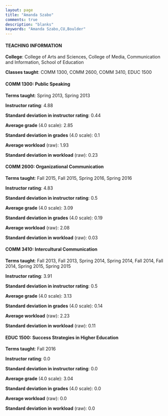 ```yaml
---
layout: page
title: "Amanda Szabo" 
comments: true
description: "blanks"
keywords: "Amanda Szabo,CU,Boulder"
---
```

<head>
<script src="https://ajax.googleapis.com/ajax/libs/jquery/2.1.3/jquery.min.js"></script>
<script src="https://dl.dropboxusercontent.com/s/pc42nxpaw1ea4o9/highcharts.js?dl=0"></script>
<!-- <script src="../assets/js/highcharts.js"></script> -->
<style type="text/css">@font-face {
	font-family: "Bebas Neue";
	src: url(https://www.filehosting.org/file/details/544349/BebasNeue Regular.otf) format("opentype");
	}
	h1.Bebas { 
		font-family: "Bebas Neue", Verdana, Tahoma;
	}
</style>
</head>
	   
#### TEACHING INFORMATION

**College**: College of Arts and Sciences, College of Media, Communication and Information, School of Education

**Classes taught**: COMM 1300, COMM 2600, COMM 3410, EDUC 1500

#### COMM 1300: Public Speaking

**Terms taught**: Spring 2013, Spring 2013

**Instructor rating**: 4.88

**Standard deviation in instructor rating**: 0.44

**Average grade** (4.0 scale): 2.85

**Standard deviation in grades** (4.0 scale): 0.1

**Average workload** (raw): 1.93

**Standard deviation in workload** (raw): 0.23

#### COMM 2600: Organizational Communication

**Terms taught**: Fall 2015, Fall 2015, Spring 2016, Spring 2016

**Instructor rating**: 4.83

**Standard deviation in instructor rating**: 0.5

**Average grade** (4.0 scale): 3.09

**Standard deviation in grades** (4.0 scale): 0.19

**Average workload** (raw): 2.08

**Standard deviation in workload** (raw): 0.03

#### COMM 3410: Intercultural Communication

**Terms taught**: Fall 2013, Fall 2013, Spring 2014, Spring 2014, Fall 2014, Fall 2014, Spring 2015, Spring 2015

**Instructor rating**: 3.91

**Standard deviation in instructor rating**: 0.5

**Average grade** (4.0 scale): 3.13

**Standard deviation in grades** (4.0 scale): 0.14

**Average workload** (raw): 2.23

**Standard deviation in workload** (raw): 0.11

#### EDUC 1500: Success Strategies in Higher Education

**Terms taught**: Fall 2016

**Instructor rating**: 0.0

**Standard deviation in instructor rating**: 0.0

**Average grade** (4.0 scale): 3.04

**Standard deviation in grades** (4.0 scale): 0.0

**Average workload** (raw): 0.0

**Standard deviation in workload** (raw): 0.0

